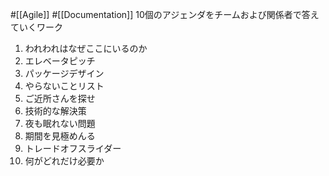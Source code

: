 #[[Agile]] #[[Documentation]]
10個のアジェンダをチームおよび関係者で答えていくワーク

1. われわれはなぜここにいるのか
2. エレベータピッチ
3. パッケージデザイン
4. やらないことリスト
5. ご近所さんを探せ
6. 技術的な解決策
7. 夜も眠れない問題
8. 期間を見極めんる
9. トレードオフスライダー
10. 何がどれだけ必要か
